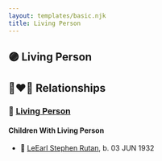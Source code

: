```yaml
---
layout: templates/basic.njk
title: Living Person
---
```

## 🟣 Living Person


## 👩‍❤️‍👨 Relationships

### 🔵 [Living Person](/people/2/20825556)

#### Children With Living Person
* 🔵 [LeEarl Stephen Rutan](/people/7/75225835), b. 03 JUN 1932
